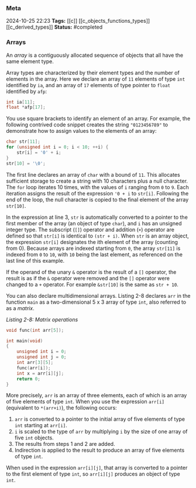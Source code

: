 ### Meta
2024-10-25 22:23
**Tags:** [[c]] [[c_objects_functions_types]] [[c_derived_types]]
**Status:** #completed 

### Arrays
An *array* is a contiguously allocated sequence of objects that all have the same element type.

Array types are characterized by their element types and the number of elements in the array. Here we declare an array of `11` elements of type `int` identified by `ia`, and an array of `17` elements of type pointer to `float` identified by `afp`:
```C title:array_declarations.c
int ia[11];
float *afp[17];
```

You use square brackets to identify an element of an array. For example, the following contrived code snippet creates the string `"0123456789"` to demonstrate how to assign values to the elements of an array:
```C title:arr.c
char str[11];
for (unsigned int i = 0; i < 10; ++i) {
	str[i] = '0' + i;
}
str[10] = '\0';
```

The first line declares an array of `char` with a bound of `11`. This allocates sufficient storage to create a string with 10 characters plus a null character. The `for` loop iterates 10 times, with the values of `i` ranging from `0` to `9`. Each iteration assigns the result of the expression `'0 + i` to `str[i]`. Following the end of the loop, the null character is copied to the final element of the array `str[10]`.

In the expression at line 3, `str` is automatically converted to a pointer to the first member of the array (an object of type `char`), and `i` has an unsigned integer type. The subscript (`[]`) operator and addition (`+`) operator are defined so that `str[i]` is identical to `(str + i)`. When `str` is an array object, the expression `str[i]` designates the ith element of the array (counting from 0). Because arrays are indexed starting from `0`, the array `str[11]` is indexed from `0` to `10`, with `10` being the last element, as referenced on the last line of this example.

If the operand of the unary `&` operator is the result of a `[]` operator, the result is as if the `&` operator were removed and the `[]` operator were changed to a `+` operator. For example `&str[10]` is the same as `str + 10`.

You can also declare multidimensional arrays. Listing 2-8 declares `arr` in the function `main` as a two-dimensional 5 x 3 array of type `int`, also referred to as a *matrix*.

*Listing 2-8: Matrix operations*
```C title:matrix_operations.c
void func(int arr[5]);

int main(void)
{
	unsigned int i = 0;
	unsigned int j = 0;
	int arr[3][5];
	func(arr[i]);
	int x = arr[i][j];
	return 0;
}
```

More precisely, `arr` is an array of three elements, each of which is an array of five elements of type `int`. When you use the expression `arr[i]` (equivalent to `*(arr+i)`), the following occurs:
1. `arr` is converted to a pointer to the initial array of five elements of type `int` starting at `arr[i]`.
2. `i` is scaled to the type of `arr` by multiplying `i` by the size of one array of five `int` objects.
3. The results from steps 1 and 2 are added.
4. Indirection is applied to the result to produce an array of five elements of type `int`.

When used in the expression `arr[i][j]`, that array is converted to a pointer to the first element of type `int`, so `arr[i][j]` produces an object of type `int`.